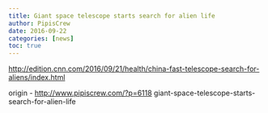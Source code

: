 ```yaml
---
title: Giant space telescope starts search for alien life
author: PipisCrew
date: 2016-09-22
categories: [news]
toc: true
---
```


http://edition.cnn.com/2016/09/21/health/china-fast-telescope-search-for-aliens/index.html

origin - http://www.pipiscrew.com/?p=6118 giant-space-telescope-starts-search-for-alien-life